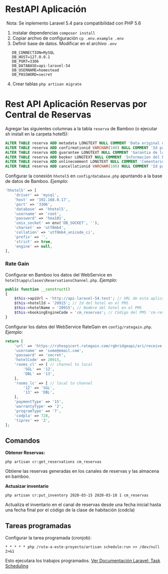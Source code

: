 ﻿# RestAPI Aplicación
﻿
 Nota: Se inplemento Laravel 5.4 para compatibilidad con PHP 5.6
 
1. instalar dependencias `composer install`
2. Copiar archvo de configuración `cp .env.example .env`
3. Definir base de datos. Modificar en el archivo `.env`
```dotenv
   DB_CONNECTION=MySQL
   DB_HOST=127.0.0.1 
   DB_PORT=3306
   DB_DATABASE=api-laravel-54
   DB_USERNAME=homestead
   DB_PASSWORD=secret
```
4. Crear tablas `php artisan migrate`

# Rest API Aplicación Reservas por Central de Reservas
Agregar las siguientes columnas a la tabla `reserva` de Bamboo (o ejecutar sh install en la carpeta hotel5):
```sql
ALTER TABLE reserva ADD metadata LONGTEXT NULL COMMENT 'Data original de la reserva en linea' AFTER firma;
ALTER TABLE reserva ADD confirmationid VARCHAR(100) NULL COMMENT 'Id para la confirmacion de la reserva en linea' AFTER metadata;
ALTER TABLE reserva ADD guarantee LONGTEXT NULL COMMENT 'Garantia de la reserva en linea' AFTER confirmationid;
ALTER TABLE reserva ADD booker LONGTEXT NULL COMMENT 'Informacion del booker de la reserva en linea' AFTER guarantee;
ALTER TABLE reserva ADD onlinecomment LONGTEXT NULL COMMENT 'Comentario de la reserva en linea' AFTER booker;
ALTER TABLE reserva ADD cancellationid VARCHAR(100) NULL COMMENT 'Id para la cancelación de la reserva en linea' AFTER onlinecomment;
```

Configurar la conexión `hhotel5` en `config/database.php` apuntando a la base de datos de Bamboo. *Ejemplo*:
```php
'hhotel5' => [
    'driver' => 'mysql',
    'host' => '192.168.0.17',
    'port' => '3306',
    'database' => 'hhotel5',
    'username' => 'root',
    'password' => 'hea101',
    'unix_socket' => env('DB_SOCKET', ''),
    'charset' => 'utf8mb4',
    'collation' => 'utf8mb4_unicode_ci',
    'prefix' => '',
    'strict' => true,
    'engine' => null,
],
```

### Rate Gain

Configurar en Bamboo los datos del WebService en `hotel5\app\clases\ReservationsChannel.php`. *Ejemplo*:

```php
public function __construct()
{
    $this->apiUrl = 'http://api-laravel-54.test'; // URL de esta aplicación
    $this->hotelId = '20915'; // Id del hotel en el PMS
    $this->hotelName = '20915'; // Nombre del hotel en el PMS
    $this->bookingEngineCode = 'cm_reservas'; // Código del PMS 'cm-reservas'
}
```

Configurar los datos del WebService RateGain en `config/rategain.php`. *Ejemplo*:
```php
return [
    'url' => 'https://rzhospicert.rategain.com/rgbridgeapi/ari/receive',
    'username' => 'some@email.com',
    'password' => 'secret',
    'hotelCode' => 20915,
    'rooms_cl' => [ // channel to local
        'SGL' => '12',
        'DBL' => '13',
    ],
    'rooms_lc' => [ // local to channel
        '12' => 'SGL',
        '13' => 'DBL',
    ],
    'paymentType' => '15',
    'warrantyType' => '2',
    'programType' => '7',
    'codpla' => 728,
    'tipres' => '2',
];
```

## Comandos

**Obtener Reservas:**

`php artisan cr:get_reservations cm_reservas`

Obtiene las reservas generadas en los canales de reservas y las almacena en bamboo.

**Actuaizar inventario**

`php artisan cr:put_inventory 2020-03-15 2020-03-18 1 cm_reservas`

Actualiza el inventario en el canal de reservas desde una fecha inicial hasta una fecha final por el código de la clase de habitación (codcla)

## Tareas programadas
Configurar la tarea programada (cronjob):

`* * * * * php /ruta-a-este-proyecto/artisan schedule:run >> /dev/null 2>&1`

Esto ejecutara los trabajos programados. [Ver Documentación Laravel: Task Scheduling](https://laravel.com/docs/5.4/scheduling#introduction)
